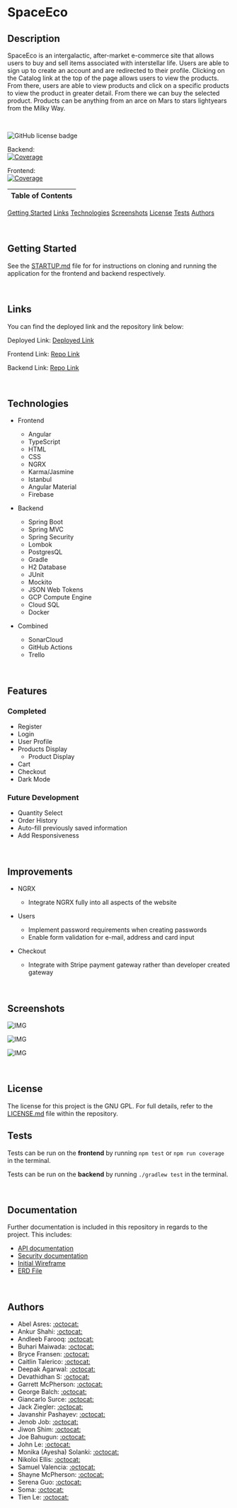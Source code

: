 # SpaceEco

## Description

SpaceEco is an intergalactic, after-market e-commerce site that allows users to buy and sell items associated with interstellar life. Users are able to sign up to create an account and are redirected to their profile. Clicking on the Catalog link at the top of the page allows users to view the products. From there, users are able to view products and click on a specific products to view the product in greater detail. From there we can buy the selected product. Products can be anything from an arce on Mars to stars lightyears from the Milky Way.

<br />

![GitHub license badge](https://img.shields.io/badge/license-GNU%20GPL-orange)

Backend: <br />
[![Coverage](https://sonarcloud.io/api/project_badges/measure?project=Revature-SpaceEco_spaceeco-backend&metric=coverage)](https://sonarcloud.io/summary/new_code?id=Revature-SpaceEco_spaceeco-backend)

Frontend: <br />
[![Coverage](https://sonarcloud.io/api/project_badges/measure?project=Revature-SpaceEco_spaceeco-frontend&metric=coverage)](https://sonarcloud.io/summary/new_code?id=Revature-SpaceEco_spaceeco-frontend)

Table of Contents |
----------------- |
[Getting Started](#Getting-Started)
[Links](#Links)
[Technologies](#Technologies)
[Screenshots](#Screenshots)
[License](#License)
[Tests](#Tests)
[Authors](#Authors)

<br />

## Getting Started

See the [STARTUP.md](./STARTUP.md) file for for instructions on cloning and running the application for the frontend and backend respectively.

<br />

## Links

You can find the deployed link and the repository link below:

Deployed Link: [Deployed Link](https://spaceecofinal.web.app/)

Frontend Link: [Repo Link](https://github.com/Revature-SpaceEco/spaceeco-frontend)

Backend Link: [Repo Link](https://github.com/Revature-SpaceEco/spaceeco-backend)

<br />

## Technologies

-  Frontend
   -  Angular
   -  TypeScript
   -  HTML
   -  CSS
   -  NGRX
   -  Karma/Jasmine
   -  Istanbul
   -  Angular Material
   -  Firebase

-  Backend
   -  Spring Boot
   -  Spring MVC
   -  Spring Security
   -  Lombok
   -  PostgresQL
   -  Gradle
   -  H2 Database
   -  JUnit
   -  Mockito
   -  JSON Web Tokens
   -  GCP Compute Engine
   -  Cloud SQL
   -  Docker

-  Combined
   -  SonarCloud
   -  GitHub Actions
   -  Trello

<br />

## Features

### Completed

- Register
- Login
- User Profile
- Products Display
  - Product Display
- Cart
- Checkout
- Dark Mode

### Future Development

- Quantity Select
- Order History
- Auto-fill previously saved information
- Add Responsiveness

<br />

## Improvements

- NGRX
  - Integrate NGRX fully into all aspects of the website

- Users
  - Implement password requirements when creating passwords
  - Enable form validation for e-mail, address and card input

- Checkout
  - Integrate with Stripe payment gateway rather than developer created gateway

<br />

## Screenshots

![IMG](./screenshots/RegisterPage.PNG)

![IMG](./screenshots/LoginPage.PNG)

![IMG](./screenshots/CartPage.PNG)

<br />

## License

The license for this project is the GNU GPL. For full details, refer to the [LICENSE.md](./LICENSE.md) file within the repository.

## Tests

Tests can be run on the **frontend** by running `npm test` or `npm run coverage` in the terminal.

Tests can be run on the **backend** by running `./gradlew test` in the terminal.

<br />

## Documentation

Further documentation is included in this repository in regards to the project. This includes:

-  [API documentation](./Endpoints/API.md)
-  [Security documentation](./SECURITY.md)
-  [Initial Wireframe](./Space_Eco_Wireframe.pdf)
-  [ERD File](./Space_Eco_ERD.PNG)

<br />

## Authors

-  Abel Asres: [:octocat:](https://github.com/abelAsres)
-  Ankur Shahi: [:octocat:](https://github.com/ankurshahi80)
-  Andleeb Farooq: [:octocat:](https://github.com/cerafinn)
-  Buhari Maiwada: [:octocat:](https://github.com/Bsoftmaewada)
-  Bryce Fransen: [:octocat:](https://github.com/bryce-f)
-  Caitlin Talerico: [:octocat:](https://github.com/cait-tal)
-  Deepak Agarwal: [:octocat:](https://github.com/dennisagarwal)
-  Devathidhan S: [:octocat:](https://github.com/DevaGitLearner)
-  Garrett McPherson: [:octocat:](https://github.com/akalink)
-  George Balch: [:octocat:](https://github.com/polydin)
-  Giancarlo Surce: [:octocat:](https://github.com/Gizu007)
-  Jack Ziegler: [:octocat:](https://github.com/wumby)
-  Javanshir Pashayev: [:octocat:](https://github.com/jpashayev)
-  Jenob Job: [:octocat:](https://github.com/jenobpj)
-  Jiwon Shim: [:octocat:](https://github.com/jshim0209)
-  Joe Bahugun: [:octocat:](https://github.com/jbahugun)
-  John Le: [:octocat:](https://github.com/kh-nguyen-le)
-  Monika (Ayesha) Solanki: [:octocat:](https://github.com/Ayesha231294)
-  Nikoloi Ellis: [:octocat:](https://github.com/nikoloi-ellis)
-  Samuel Valencia: [:octocat:](https://github.com/SamuelVZ)
-  Shayne McPherson: [:octocat:](https://github.com/shaynemcp)
-  Serena Guo: [:octocat:](https://github.com/siyanguo)
-  Soma: [:octocat:](https://github.com/soma-jan)
-  Tien Le: [:octocat:](https://github.com/tientle84)
